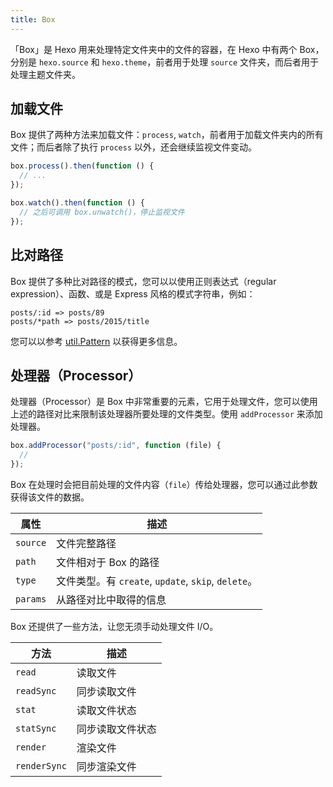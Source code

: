 ```yaml
---
title: Box
---
```


「Box」是 Hexo 用来处理特定文件夹中的文件的容器，在 Hexo 中有两个 Box，分别是 `hexo.source` 和 `hexo.theme`，前者用于处理 `source` 文件夹，而后者用于处理主题文件夹。

## 加载文件

Box 提供了两种方法来加载文件：`process`, `watch`，前者用于加载文件夹内的所有文件；而后者除了执行 `process` 以外，还会继续监视文件变动。

```js
box.process().then(function () {
  // ...
});

box.watch().then(function () {
  // 之后可调用 box.unwatch()，停止监视文件
});
```

## 比对路径

Box 提供了多种比对路径的模式，您可以以使用正则表达式（regular expression）、函数、或是 Express 风格的模式字符串，例如：

```plain
posts/:id => posts/89
posts/*path => posts/2015/title
```

您可以以参考 [util.Pattern] 以获得更多信息。

## 处理器（Processor）

处理器（Processor）是 Box 中非常重要的元素，它用于处理文件，您可以使用上述的路径对比来限制该处理器所要处理的文件类型。使用 `addProcessor` 来添加处理器。

```js
box.addProcessor("posts/:id", function (file) {
  //
});
```

Box 在处理时会把目前处理的文件内容（`file`）传给处理器，您可以通过此参数获得该文件的数据。

| 属性     | 描述                                                |
| -------- | --------------------------------------------------- |
| `source` | 文件完整路径                                        |
| `path`   | 文件相对于 Box 的路径                               |
| `type`   | 文件类型。有 `create`, `update`, `skip`, `delete`。 |
| `params` | 从路径对比中取得的信息                              |

Box 还提供了一些方法，让您无须手动处理文件 I/O。

| 方法         | 描述             |
| ------------ | ---------------- |
| `read`       | 读取文件         |
| `readSync`   | 同步读取文件     |
| `stat`       | 读取文件状态     |
| `statSync`   | 同步读取文件状态 |
| `render`     | 渲染文件         |
| `renderSync` | 同步渲染文件     |

[util.Pattern]: https://github.com/hexojs/hexo-util#patternrule
